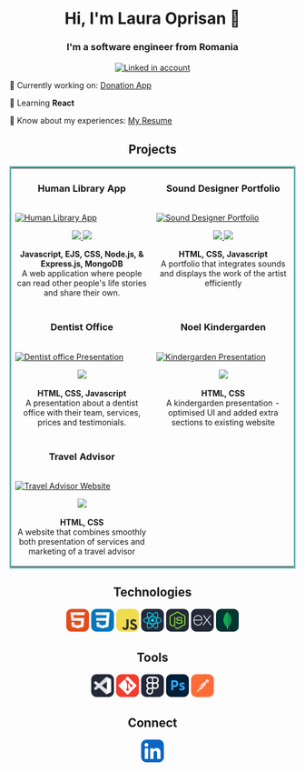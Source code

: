 <h1 align="center">Hi, I'm Laura Oprisan 👋</h1>
<h3 align="center">I'm a software engineer from Romania</h3>
<p align="center">
    <a href="https://www.linkedin.com/in/laura-oprisan-680967256/" target="blank">
        <img align="center" src="https://raw.githubusercontent.com/rahuldkjain/github-profile-readme-generator/master/src/images/icons/Social/linked-in-alt.svg" alt="Linked in account" height="20" width="27" />
    </a>
    <!-- <a href="https://www.facebook.com/laura.isbasoiu" target="blank">
        <img align="center" src="https://raw.githubusercontent.com/rahuldkjain/github-profile-readme-generator/master/src/images/icons/Social/facebook.svg" alt="Facebook account" height="20" width="27" />
    </a> -->
</p>


 🔭 Currently working on: [Donation App](https://github.com/lauraoprisan/donation-app)

 🌱 Learning **React**

 📄 Know about my experiences: [My Resume](<docs/laura-oprisan-resume.pdf>)
 


<h2 align="center">Projects</h2>
<table bordercolor="#66b2b2">

<!--second row -->
  <tr>
    <td width="50%" valign="top">
      <h3 align="center">Human Library App</h3>
        <br />
        <a target="_blank" href="">
            <img src="media/human-library.gif" width="100%" alt="Human Library App"/>
        </a>
        <br />
        <p align="center">
        
<a href="https://github.com/lauraoprisan/human-library" target="_blank">
    <img src="https://img.shields.io/badge/-Github%20repo-%2324292f"/>
</a>  
<a href="https://human-library.up.railway.app/" target="_blank">
    <img src="https://img.shields.io/badge/-Website-blue"/>
</a>
</p>
<p align="center"><strong>Javascript, EJS, CSS, Node.js, & Express.js, MongoDB</strong> 
<br />
 A web application where people can read other people's life stories and share their own.</p>
</td>
<td width="50%" valign="top">
    <h3 align="center">Sound Designer Portfolio</h3>
        <br />
    <a target="_blank" href="https://alexandruoprisan.eu/">
            <img src="media/sound-designer.gif" width="100%"  alt="Sound Designer Portfolio"/>
    </a>
    <br />
    <p align="center">
        
<a href="https://github.com/lauraoprisan/alex-sound-design" target="_blank">
    <img src="https://img.shields.io/badge/-Github%20repo-%2324292f"/>
</a>
<a href="https://alexandruoprisan.eu/" target="_blank">
    <img src="https://img.shields.io/badge/-Website-blue"/>
</a>
</p>
<p align="center"><strong>HTML, CSS, Javascript</strong>
<br />
 A portfolio that integrates sounds and displays the work of the artist efficiently</p>
</td>
</tr>

<!--second row -->
  <tr>
    <td width="50%" valign="top">
      <h3 align="center">Dentist Office</h3>
        <br />
        <a target="_blank" href="https://dentist4u.ro/">
            <img src="media/dentist.gif" width="100%" alt="Dentist office Presentation"/>
        </a>
        <br />
        <p align="center">
        
<!-- <a href="https://github.com/lauraoprisan/human-library" target="_blank">
    <img src="https://img.shields.io/badge/-Github%20repo-%2324292f"/>
</a>   -->
<a href="https://dentist4u.ro/" target="_blank">
    <img src="https://img.shields.io/badge/-Website-blue"/>
</a>
</p>
<p align="center"><strong>HTML, CSS, Javascript</strong> 
<br />
 A presentation about a dentist office with their team, services, prices and testimonials.</p>
</td>
<td width="50%" valign="top">
    <h3 align="center">Noel Kindergarden</h3>
        <br />
    <a target="_blank" href="https://www.gradinita-noel.ro/">
            <img src="media/noel.gif" width="100%"  alt="Kindergarden Presentation"/>
    </a>
    <br />
    <p align="center">
        
<!-- <a href="https://github.com/lauraoprisan/alex-sound-design" target="_blank">
    <img src="https://img.shields.io/badge/-Github%20repo-%2324292f"/>
</a> -->
<a href="https://www.gradinita-noel.ro/" target="_blank">
    <img src="https://img.shields.io/badge/-Website-blue"/>
</a>
</p>
<p align="center"><strong>HTML, CSS</strong>
<br />
 A kindergarden presentation - optimised UI and added extra sections to existing website</p>
</td>

</tr>
<!--third row -->
  <tr>
    
<td width="50%" valign="top">
    <h3 align="center">Travel Advisor</h3>
        <br />
    <a target="_blank" href="https://trueblue.ro/">
            <img src="media/travel.gif" width="100%"  alt="Travel Advisor Website"/>
    </a>
    <br />
    <p align="center">
        
<!-- <a href="https://github.com/lauraoprisan/alex-sound-design" target="_blank">
    <img src="https://img.shields.io/badge/-Github%20repo-%2324292f"/>
</a> -->
<a href="https://trueblue.ro/" target="_blank">
    <img src="https://img.shields.io/badge/-Website-blue"/>
</a>
</p>
<p align="center"><strong>HTML, CSS</strong>
<br />
   A website that combines smoothly both presentation of services and marketing of a travel advisor</p>
</td>
</tr>
</table>


<h2 align="center">Technologies</h2>
<p align="center"> 
    <a href="#"><img src="https://raw.githubusercontent.com/tandpfun/skill-icons/main/icons/HTML.svg" alt="html5" width="40" height="40"/></a>
    <img src="https://raw.githubusercontent.com/tandpfun/skill-icons/main/icons/CSS.svg" alt="css3" width="40" height="40"/> 
    <img src="https://raw.githubusercontent.com/tandpfun/skill-icons/main/icons/JavaScript.svg" alt="javascript" width="40" height="40"/> 
    <img src="https://raw.githubusercontent.com/tandpfun/skill-icons/main/icons/React-Dark.svg" alt="react" width="40" height="40"/> 
    <img src="https://raw.githubusercontent.com/tandpfun/skill-icons/main/icons/NodeJS-Dark.svg" alt="nodejs" width="40" height="40"/> 
    <img src="https://raw.githubusercontent.com/tandpfun/skill-icons/main/icons/ExpressJS-Dark.svg" alt="express" width="40" height="40"/> 
    <img src="https://raw.githubusercontent.com/tandpfun/skill-icons/main/icons/MongoDB.svg" alt="mongodb" width="40" height="40"/>  
</p>
 <h2 align="center">Tools</h2>
<p align="center"> 
    <img src="https://raw.githubusercontent.com/tandpfun/skill-icons/main/icons/VSCode-Dark.svg" alt="vscode" width="40" height="40"/> 
    <img src="https://raw.githubusercontent.com/tandpfun/skill-icons/main/icons/Git.svg" alt="git" width="40" height="40"/> 
    <img src="https://raw.githubusercontent.com/tandpfun/skill-icons/main/icons/Figma-Dark.svg" alt="figma" width="40" height="40"/> 
    <img src="https://raw.githubusercontent.com/tandpfun/skill-icons/main/icons/Photoshop.svg" alt="photoshop" width="40" height="40"/> 
    <img src="https://raw.githubusercontent.com/tandpfun/skill-icons/main/icons/Postman.svg" alt="postman" width="40" height="40"/> 
</p>
<h2 align="center">Connect</h2>
<p align="center">
    <a href="https://www.linkedin.com/in/laura-oprisan-680967256/" target="blank">
        <img align="center" src="https://raw.githubusercontent.com/tandpfun/skill-icons/main/icons/LinkedIn.svg" alt="Linkedin account" height="40" width="40" />
    </a>
</p>
